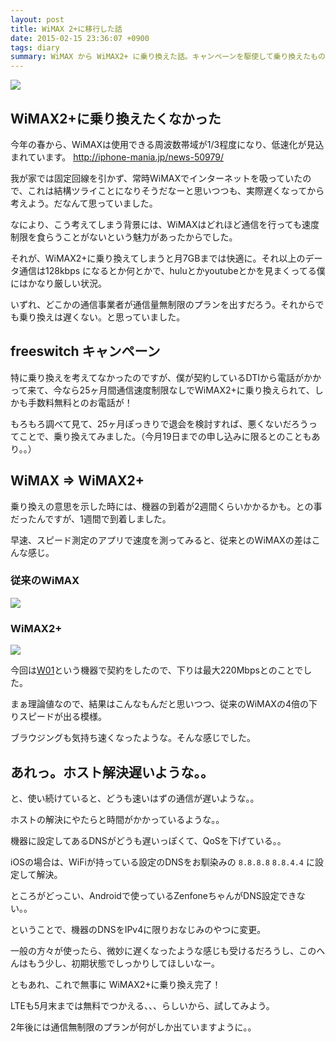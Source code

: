 ```yaml
---
layout: post
title: WiMAX 2+に移行した話
date: 2015-02-15 23:36:07 +0900
tags: diary
summary: WiMAX から WiMAX2+ に乗り換えた話。キャンペーンを駆使して乗り換えたものの、割りとちょっと遅いような。。 今後に期待も込めて。
---
```


![](https://skim.milk200.cc/20150215_wimax/wimax2.JPG)

## WiMAX2+に乗り換えたくなかった

今年の春から、WiMAXは使用できる周波数帯域が1/3程度になり、低速化が見込まれています。
http://iphone-mania.jp/news-50979/

我が家では固定回線を引かず、常時WiMAXでインターネットを吸っていたので、これは結構ツライことになりそうだなーと思いつつも、実際遅くなってから考えよう。だなんて思っていました。

なにより、こう考えてしまう背景には、WiMAXはどれほど通信を行っても速度制限を食らうことがないという魅力があったからでした。

それが、WiMAX2+に乗り換えてしまうと月7GBまでは快適に。それ以上のデータ通信は128kbps になるとか何とかで、huluとかyoutubeとかを見まくってる僕にはかなり厳しい状況。

いずれ、どこかの通信事業者が通信量無制限のプランを出すだろう。それからでも乗り換えは遅くない。と思っていました。

## freeswitch キャンペーン

特に乗り換えを考えてなかったのですが、僕が契約しているDTIから電話がかかって来て、今なら25ヶ月間通信速度制限なしでWiMAX2+に乗り換えられて、しかも手数料無料とのお電話が！

もろもろ調べて見て、25ヶ月ぽっきりで退会を検討すれば、悪くないだろうってことで、乗り換えてみました。（今月19日までの申し込みに限るとのこともあり。。）

## WiMAX => WiMAX2+

乗り換えの意思を示した時には、機器の到着が2週間くらいかかるかも。との事だったんですが、1週間で到着しました。

早速、スピード測定のアプリで速度を測ってみると、従来とのWiMAXの差はこんな感じ。

<!-- more -->

### 従来のWiMAX
![](https://skim.milk200.cc/20150215_wimax/wimax1_result.png)

### WiMAX2+
![](https://skim.milk200.cc/20150215_wimax/wimax2_result.png)

今回は[W01](http://www.uqwimax.jp/lp/wimax2plus_product_w01/)という機器で契約をしたので、下りは最大220Mbpsとのことでした。

まぁ理論値なので、結果はこんなもんだと思いつつ、従来のWiMAXの4倍の下りスピードが出る模様。

ブラウジングも気持ち速くなったような。そんな感じでした。

## あれっ。ホスト解決遅いような。。

と、使い続けていると、どうも速いはずの通信が遅いような。。

ホストの解決にやたらと時間がかかっているような。。

機器に設定してあるDNSがどうも遅いっぽくて、QoSを下げている。。

iOSの場合は、WiFiが持っている設定のDNSをお馴染みの `8.8.8.8` `8.8.4.4` に設定して解決。

ところがどっこい、Androidで使っているZenfoneちゃんがDNS設定できない。。

ということで、機器のDNSをIPv4に限りおなじみのやつに変更。

一般の方々が使ったら、微妙に遅くなったような感じも受けるだろうし、このへんはもう少し、初期状態でしっかりしてほしいなー。

ともあれ、これで無事に WiMAX2+に乗り換え完了！

LTEも5月末までは無料でつかえる、、、らしいから、試してみよう。

2年後には通信無制限のプランが何がしか出ていますように。。
